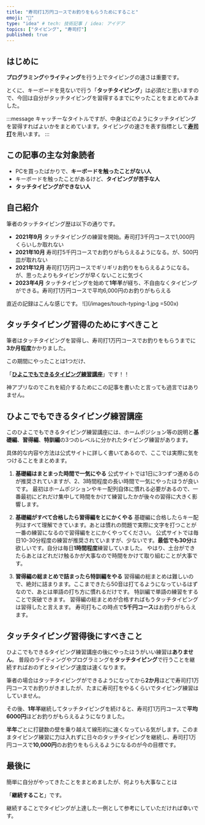 ```yaml
---
title: "寿司打1万円コースでお釣りをもらうためにすること"
emoji: "🍣"
type: "idea" # tech: 技術記事 / idea: アイデア
topics: ["タイピング", "寿司打"]
published: true
---
```


## はじめに

**プログラミング**や**ライティング**を行う上でタイピングの速さは重要です。

とくに、キーボードを見ないで行う「**タッチタイピング**」は必須だと思いますので、今回は自分がタッチタイピングを習得するまでにやったことをまとめてみました。

:::message
キャッチーなタイトルですが、中身はどのようにタッチタイピングを習得すればよいかをまとめています。タイピングの速さを表す指標として[**寿司打**](https://sushida.net/)を用います。
:::

## この記事の主な対象読者

- PCを買ったばかりで、**キーボードを触ったことがない人**
- キーボードを触ったことがあるけど、**タイピングが苦手な人**
- **タッチタイピングができない人**

## 自己紹介

筆者のタッチタイピング歴は以下の通りです。

- **2021年9月**
タッチタイピングの練習を開始。寿司打3千円コースで1,000円くらいしか取れない
- **2021年10月**
寿司打5千円コースでお釣りがもらえるようになる。が、500円皿が取れない
- **2021年12月**
寿司打1万円コースでギリギリお釣りをもらえるようになる。が、思ったよりもタイピングが早くないことに気づく
- **2023年4月**
タッチタイピングを始めて**1年半**が経ち、不自由なくタイピングができる。寿司打1万円コースで平均6,000円のお釣りがもらえる

直近の記録はこんな感じです。
![](/images/touch-typing-1.jpg =500x)

## タッチタイピング習得のためにすべきこと

筆者はタッチタイピングを習得し、寿司打1万円コースでお釣りをもらうまでに**3か月程度**かかりました。

この期間にやったことは1つだけ、

「[**ひよこでもできるタイピング練習講座**](https://typing.twi1.me/training)」です！！

神アプリなのでこれを紹介するためにこの記事を書いたと言っても過言ではありません。

## ひよこでもできるタイピング練習講座

このひよこでもできるタイピング練習講座には、ホームポジション等の説明と**基礎編**、**習得編**、**特訓編**の3つのレベルに分かれたタイピング練習があります。

具体的な内容や方法は公式サイトに詳しく書いてあるので、ここでは実際に気をつけることをまとめます。

1. **基礎編はまとまった時間で一気にやる**
公式サイトでは1日に3つずつ進めるのが推奨されていますが、2、3時間程度の長い時間で一気にやったほうが良いです。
最初はホームポジションやキー配列自体に慣れる必要があるので、一番最初にどれだけ集中して時間をかけて練習したかが後々の習得に大きく影響します。

2. **基礎編がすべて合格したら習得編をとにかくやる**
基礎編に合格したらキー配列はすべて理解できています。あとは慣れの問題で実際に文字を打つことが一番の練習になるので習得編をとにかくやってください。
公式サイトでは毎日10-30分程度の練習が推奨されていますが、少ないです。**最低でも30分**は欲しいです。自分は毎日**1時間程度**練習していました。
やはり、土台ができたらあとはどれだけ触るかが大事なので時間をかけて取り組むことが大事です。

3. **習得編の総まとめで詰まったら特訓編をやる**
習得編の総まとめは難しいので、絶対に詰まります。ここまできたら50音は打てるようになっているはずなので、あとは単語の打ち方に慣れるだけです。
特訓編で単語の練習をすることで突破できます。
習得編の総まとめが合格すればもうタッチタイピングは習得したと言えます。
寿司打もこの時点で**5千円コース**はお釣りがもらえます。

## タッチタイピング習得後にすべきこと

ひよこでもできるタイピング練習講座の後にやったほうがいい練習は**ありません**。
普段のライティングやプログラミングを**タッチタイピング**で行うことを継続すればおのずとタイピング速度は速くなります。

筆者の場合はタッチタイピングができるようになってから**2か月**ほどで寿司打1万円コースでお釣りがきましたが、たまに寿司打をやるくらいでタイピング練習はしていません。

その後、**1年半**継続してタッチタイピングを続けると、寿司打1万円コースで**平均6000円**ほどお釣りがもらえるようになりました。

**半年**ごとに打鍵数の壁を乗り越えて線形的に速くなっている気がします。このままタイピング練習に力は入れずに日々のタッチタイピングを継続し、寿司打1万円コースで**10,000円**のお釣りをもらえるようになるのが今の目標です。

## 最後に

簡単に自分がやってきたことをまとめましたが、何よりも大事なことは

「**継続すること**」です。

継続することでタイピングが上達した一例として参考にしていただければ幸いです。
